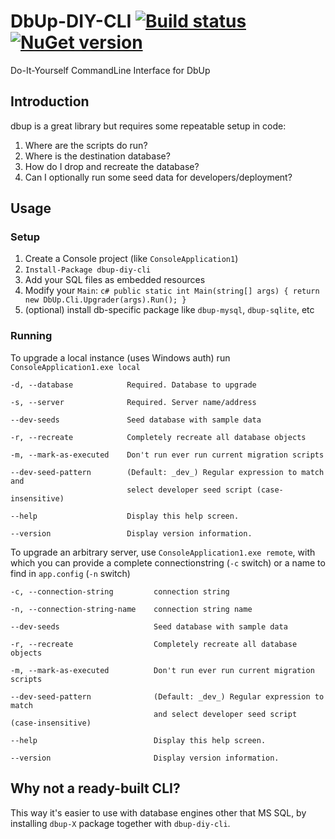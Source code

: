 # DbUp-DIY-CLI [![Build status][av-badge]][build] [![NuGet version][nuget-badge]][nuget-link]

Do-It-Yourself CommandLine Interface for DbUp

## Introduction

dbup is a great library but requires some repeatable setup in code:

1. Where are the scripts do run?
1. Where is the destination database?
1. How do I drop and recreate the database?
1. Can I optionally run some seed data for developers/deployment?

## Usage

### Setup

1. Create a Console project (like `ConsoleApplication1`)
1. `Install-Package dbup-diy-cli`
1. Add your SQL files as embedded resources
1. Modify your `Main`:
        ``` c#
        public static int Main(string[] args)
        {
            return new DbUp.Cli.Upgrader(args).Run();
        }
        ```
1. (optional) install db-specific package like `dbup-mysql`, `dbup-sqlite`, etc

### Running
    
To upgrade a local instance (uses Windows auth) run `ConsoleApplication1.exe local`
    
```
-d, --database            Required. Database to upgrade

-s, --server              Required. Server name/address

--dev-seeds               Seed database with sample data

-r, --recreate            Completely recreate all database objects

-m, --mark-as-executed    Don't run ever run current migration scripts

--dev-seed-pattern        (Default: _dev_) Regular expression to match and
                          select developer seed script (case-insensitive)

--help                    Display this help screen.

--version                 Display version information.
```

To upgrade an arbitrary server, use `ConsoleApplication1.exe remote`, with which you can provide a complete 
connectionstring (`-c` switch) or a name to find in `app.config` (`-n` switch)

```
-c, --connection-string         connection string

-n, --connection-string-name    connection string name

--dev-seeds                     Seed database with sample data

-r, --recreate                  Completely recreate all database objects

-m, --mark-as-executed          Don't run ever run current migration scripts

--dev-seed-pattern              (Default: _dev_) Regular expression to match
                                and select developer seed script (case-insensitive)

--help                          Display this help screen.

--version                       Display version information.
```

## Why not a ready-built CLI?

This way it's easier to use with database engines other that MS SQL, by installing `dbup-X` package together with 
`dbup-diy-cli`.

[av-badge]: https://ci.appveyor.com/api/projects/status/hvhilv1f12n6dl52/branch/master?svg=true
[build]: https://ci.appveyor.com/project/tpluscode78631/dbup-diy-cli/branch/master
[nuget-badge]: https://badge.fury.io/nu/dbup-diy-cli.svg
[nuget-link]: https://badge.fury.io/nu/dbup-diy-cli
